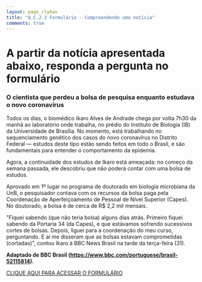 ```yaml
---
layout: page_clybas
title: "Q.C.2.3 Formulário - Compreendendo uma notícia"
comments: true
---
```


# A partir da notícia apresentada abaixo, responda a pergunta no formulário

### O cientista que perdeu a bolsa de pesquisa enquanto estudava o novo coronavírus

Todos os dias, o biomédico Ikaro Alves de Andrade chega por volta 7h30 da manhã ao laboratório onde trabalha, no prédio do Instituto de Biologia (IB) da Universidade de Brasília. No momento, está trabalhando no sequenciamento genético dos casos do novo coronavírus no Distrito Federal — estudos deste tipo estão sendo feitos em todo o Brasil, e são fundamentais para entender o comportamento da epidemia.

Agora, a continuidade dos estudos de Ikaro está ameaçada: no começo da semana passada, ele descobriu que não poderá contar com uma bolsa de estudos.

Aprovado em 1º lugar no programa de doutorado em biologia microbiana da UnB, o pesquisador contava com os recursos da bolsa paga pela Coordenação de Aperfeiçoamento de Pessoal de Nível Superior (Capes). No doutorado, a bolsa é de cerca de R$ 2,2 mil mensais.

"Fiquei sabendo (que não teria bolsa) alguns dias atrás. Primeiro fiquei sabendo da Portaria 34 (da Capes), e que estávamos sofrendo sucessivos cortes de bolsas. Depois, liguei para a coordenação do meu curso, perguntando. E aí me disseram que as bolsas estavam comprometidas (cortadas)", contou Ikaro à BBC News Brasil na tarde da terça-feira (31). 

**Adaptado de BBC Brasil (https://www.bbc.com/portuguese/brasil-52115814).**


[CLIQUE AQUI PARA ACESSAR O FORMULÁRIO](https://forms.gle/PZEeJZb7nyfhbbR57)
